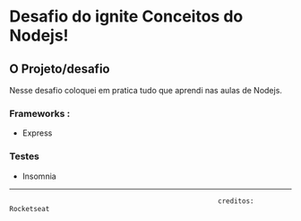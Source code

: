 # Desafio do ignite Conceitos do Nodejs!

## O Projeto/desafio
Nesse desafio coloquei em pratica tudo que aprendi nas aulas de Nodejs.

### Frameworks :
- Express

### Testes
- Insomnia
<hr>

						                           	 	creditos:  Rocketseat
